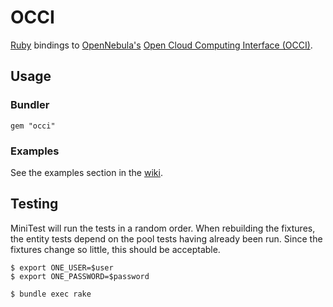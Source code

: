 # OCCI

[Ruby](http://www.ruby-lang.org/) bindings to [OpenNebula's](http://opennebula.org) [Open Cloud Computing Interface (OCCI)](http://www.opennebula.org/documentation:rel2.0:occidd).

## Usage

### Bundler

    gem "occi"

### Examples

See the examples section in the [wiki](http://github.com/retr0h/occi/wiki/Examples).

## Testing

MiniTest will run the tests in a random order.  When rebuilding the fixtures, the entity
tests depend on the pool tests having already been run.  Since the fixtures change so
little, this should be acceptable.

    $ export ONE_USER=$user
    $ export ONE_PASSWORD=$password

    $ bundle exec rake
